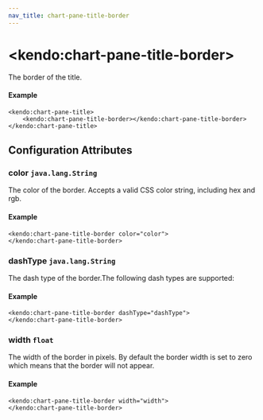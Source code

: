 ```yaml
---
nav_title: chart-pane-title-border
---
```


# \<kendo:chart-pane-title-border\>

The border of the title.

#### Example
    <kendo:chart-pane-title>
        <kendo:chart-pane-title-border></kendo:chart-pane-title-border>
    </kendo:chart-pane-title>

## Configuration Attributes

### color `java.lang.String`

The color of the border. Accepts a valid CSS color string, including hex and rgb.

#### Example
    <kendo:chart-pane-title-border color="color">
    </kendo:chart-pane-title-border>

### dashType `java.lang.String`

The dash type of the border.The following dash types are supported:

#### Example
    <kendo:chart-pane-title-border dashType="dashType">
    </kendo:chart-pane-title-border>

### width `float`

The width of the border in pixels. By default the border width is set to zero which means that the border will not appear.

#### Example
    <kendo:chart-pane-title-border width="width">
    </kendo:chart-pane-title-border>

